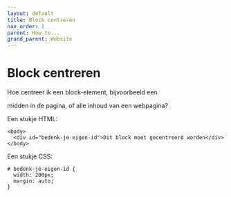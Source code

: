 ```yaml
---
layout: default
title: Block centreren
nav_order: 1
parent: How to...
grand_parent: Website
---
```


# Block centreren

Hoe centreer ik een block-element, bijvoorbeeld een <div> midden in de pagina, of alle inhoud van een webpagina?

Een stukje HTML:

```
<body>
  <div id="bedenk-je-eigen-id">Dit block moet gecentreerd worden</div>
</body>
```

Een stukje CSS:

```
# bedenk-je-eigen-id {
  width: 200px;
  margin: auto;
}
```  
